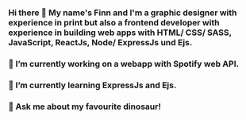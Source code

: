### Hi there 👋  My name's Finn and I'm a graphic designer with experience in print but also a frontend developer with experience in building web apps with HTML/ CSS/ SASS, JavaScript, ReactJs, Node/ ExpressJs und Ejs. 
### 🔭 I’m currently working on a webapp with Spotify web API.
### 🌱 I’m currently learning ExpressJs and Ejs.
### 💬 Ask me about my favourite dinosaur!
<!--
**Finnschy/Finnschy** is a ✨ _special_ ✨ repository because its `README.md` (this file) appears on your GitHub profile.

Here are some ideas to get you started:

- 🔭 I’m currently working on ...
- 🌱 I’m currently learning ...
- 👯 I’m looking to collaborate on ...
- 🤔 I’m looking for help with ...
- 💬 Ask me about ...
- 📫 How to reach me: ...
- 😄 Pronouns: ...
- ⚡ Fun fact: ...
-->
